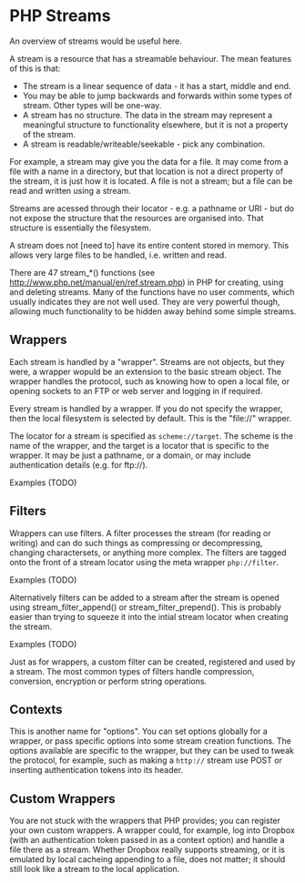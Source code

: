 PHP Streams
===========

An overview of streams would be useful here.

A stream is a resource that has a streamable behaviour. The mean features of this is that:

* The stream is a linear sequence of data - it has a start, middle and end.
* You may be able to jump backwards and forwards within some types of stream. Other types will be one-way.
* A stream has no structure. The data in the stream may represent a meaningful structure to functionality elsewhere, but it is not a property of the stream.
* A stream is readable/writeable/seekable - pick any combination.

For example, a stream may give you the data for a file. It may come from a file with a name in a directory, but that location is not a direct property of the stream, it is just how it is located. A file is not a stream; but a file can be read and written using a stream.

Streams are acessed through their locator - e.g. a pathname or URI - but do not expose the structure that the resources are organised into. That structure is essentially the filesystem.

A stream does not [need to] have its entire content stored in memory. This allows very large files to be handled, i.e. written and read.

There are 47 stream_*() functions (see http://www.php.net/manual/en/ref.stream.php) in PHP for creating, using and deleting streams. Many of the functions have no user comments, which usually indicates they are not well used. They are very powerful though, allowing much functionality to be hidden away behind some simple streams.

Wrappers
--------

Each stream is handled by a "wrapper". Streams are not objects, but they were, a wrapper wopuld be an extension to the basic stream object. The wrapper handles the protocol, such as knowing how to open a local file, or opening sockets to an FTP or web server and logging in if required.

Every stream is handled by a wrapper. If you do not specify the wrapper, then the local filesystem is selected by default. This is the "file://" wrapper.

The locator for a stream is specified as `scheme://target`. The scheme is the name of the wrapper, and the target is a locator that is specific to the wrapper. It may be just a pathname, or a domain, or may include authentication details (e.g. for ftp://).

Examples (TODO)

Filters
-------

Wrappers can use filters. A filter processes the stream (for reading or writing) and can do such things as compressing or decompressing, changing charactersets, or anything more complex. The filters are tagged onto the front of a stream locator using the meta wrapper `php://filter`.

Examples (TODO)

Alternatively filters can be added to a stream after the stream is opened using stream_filter_append() or stream_filter_prepend(). This is probably easier than trying to squeeze it into the intial stream locator when creating the stream.

Examples (TODO)

Just as for wrappers, a custom filter can be created, registered and used by a stream. The most common types of filters handle compression, conversion, encryption or perform string operations.

Contexts
--------

This is another name for "options". You can set options globally for a wrapper, or pass specific options into some stream creation functions. The options available are specific to the wrapper, but they can be used to tweak the protocol, for example, such as making a `http://` stream use POST or inserting authentication tokens into its header.

Custom Wrappers
---------------

You are not stuck with the wrappers that PHP provides; you can register your own custom wrappers. A wrapper could, for example, log into Dropbox (with an authentication token passed in as a context option) and handle a file there as a stream. Whether Dropbox really supports streaming, or it is emulated by local cacheing appending to a file, does not matter; it should still look like a stream to the local application.
